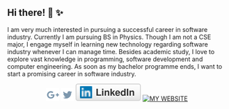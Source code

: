 <!--
### Hi there 👋


**kazi-rakib/kazi-rakib** is a ✨ _special_ ✨ repository because its `README.md` (this file) appears on your GitHub profile.

Here are some ideas to get you started:

- 🔭 I’m currently working on ...
- 🌱 I’m currently learning ...
- 👯 I’m looking to collaborate on ...
- 🤔 I’m looking for help with ...
- 💬 Ask me about ...
- 📫 How to reach me: ...
- 😄 Pronouns: ...
- ⚡ Fun fact: ...
-->


## Hi there! 👋 ✨
I am very much interested in pursuing a successful career in software industry. Currently I am pursuing BS in Physics. Though I am not a CSE major, I engage myself in learning new technology regarding software industry whenever I can manage time. Besides academic study, I love to explore vast knowledge in programming, software development and computer engineering. As soon as my bachelor programme ends, I want to start a promising career in software industry.


<p align="center">
	<a href="mailto:kmrakib168@gmail.com"><img src="https://github.com/kazi-rakib/kazi-rakib.github.io/blob/master/img/social-google.png" alt="kmrakib168@gmail.com"></a>
	<a href="https://twitter.com/KaziRakibH"><img src="https://github.com/kazi-rakib/kazi-rakib.github.io/blob/master/img/social-twitter.png" alt="Twitter"></a>
	<a href="https://www.linkedin.com/in/kazi-rakib"><img src="https://github.com/kazi-rakib/kazi-rakib.github.io/blob/master/img/LinkedIn.svg" alt="LinkedIn"></a>
	<a href="https://kazi-rakib.github.io"><img src="https://icon-library.com/images/93121_car.svg.svg" alt="MY WEBSITE"></a>
</p>
